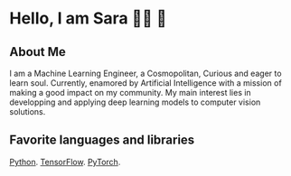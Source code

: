 # Hello, I am Sara 👩‍💻 🤖

## About Me
I am a Machine Learning Engineer, a Cosmopolitan, Curious and eager to learn soul. Currently, enamored by Artificial Intelligence with a mission of making a good impact on my community.
My main interest lies in developping and applying deep learning models to computer vision solutions.

## Favorite languages and libraries
[Python](assets/python.png). 
[TensorFlow](assets/TensorFlow.png). 
[PyTorch](assets/Pytorch_logo.png). 

